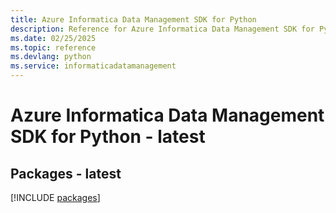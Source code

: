 ```yaml
---
title: Azure Informatica Data Management SDK for Python
description: Reference for Azure Informatica Data Management SDK for Python
ms.date: 02/25/2025
ms.topic: reference
ms.devlang: python
ms.service: informaticadatamanagement
---
```

# Azure Informatica Data Management SDK for Python - latest
## Packages - latest
[!INCLUDE [packages](informatica-data-management-index.md)]